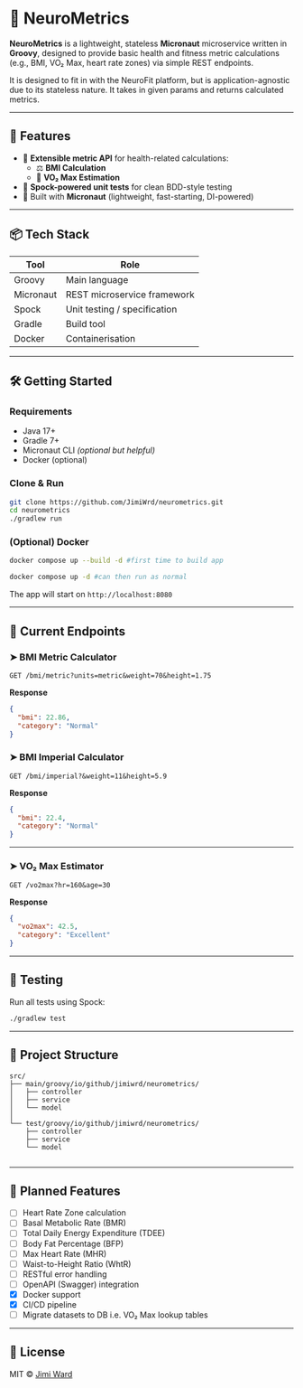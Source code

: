 # 🧠 NeuroMetrics

**NeuroMetrics** is a lightweight, stateless **Micronaut** microservice written in **Groovy**, designed to provide basic health and fitness metric calculations (e.g., BMI, VO₂ Max, heart rate zones) via simple REST endpoints.

It is designed to fit in with the NeuroFit platform, but is application-agnostic due to its stateless nature. It takes in given params and returns calculated metrics.

---

## 🚀 Features

- 🔬 **Extensible metric API** for health-related calculations:
  - ⚖️ **BMI Calculation**
  - 💨 **VO₂ Max Estimation**
- 🧪 **Spock-powered unit tests** for clean BDD-style testing  
- 🧱 Built with **Micronaut** (lightweight, fast-starting, DI-powered)

---

## 📦 Tech Stack

| Tool      | Role                         |
|-----------|------------------------------|
| Groovy    | Main language                |
| Micronaut | REST microservice framework  |
| Spock     | Unit testing / specification |
| Gradle    | Build tool                   |
| Docker    | Containerisation             |  


---

## 🛠️ Getting Started

### Requirements

- Java 17+  
- Gradle 7+  
- Micronaut CLI *(optional but helpful)*
- Docker (optional)

### Clone & Run

```bash
git clone https://github.com/JimiWrd/neurometrics.git
cd neurometrics
./gradlew run
````
### (Optional) Docker

```bash
docker compose up --build -d #first time to build app

docker compose up -d #can then run as normal
```

The app will start on `http://localhost:8080`

---

## 📡 Current Endpoints

### ➤ BMI Metric Calculator

```
GET /bmi/metric?units=metric&weight=70&height=1.75
```

**Response**

```json
{
  "bmi": 22.86,
  "category": "Normal"
}
```

### ➤ BMI Imperial Calculator

```
GET /bmi/imperial?&weight=11&height=5.9
```

**Response**

```json
{
  "bmi": 22.4,
  "category": "Normal"
}
```

---

### ➤ VO₂ Max Estimator

```
GET /vo2max?hr=160&age=30
```

**Response**

```json
{
  "vo2max": 42.5,
  "category": "Excellent"
}
```

---

## 🧪 Testing

Run all tests using Spock:

```bash
./gradlew test
```

---

## 📁 Project Structure

```
src/
├── main/groovy/io/github/jimiwrd/neurometrics/
│   ├── controller
│   ├── service        
│   └── model
│
└── test/groovy/io/github/jimiwrd/neurometrics/       
    ├── controller
    ├── service        
    └── model
    
```

---

## 🧱 Planned Features

* [ ] Heart Rate Zone calculation
* [ ] Basal Metabolic Rate (BMR)
* [ ] Total Daily Energy Expenditure (TDEE)
* [ ] Body Fat Percentage (BFP)
* [ ] Max Heart Rate (MHR)
* [ ] Waist-to-Height Ratio (WhtR)
* [ ] RESTful error handling
* [ ] OpenAPI (Swagger) integration
* [x] Docker support
* [x] CI/CD pipeline
* [ ] Migrate datasets to DB i.e. VO₂ Max lookup tables

---

## 📖 License

MIT © [Jimi Ward](https://github.com/JimiWrd)

```
